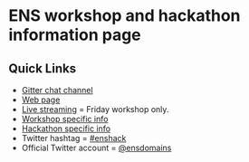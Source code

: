 # ENS workshop and hackathon information page

## Quick Links

- [Gitter chat channel](https://gitter.im/ensdomains/hack2018)
- [Web page](https://ens.domains/hack2018)
- [Live streaming](http://ens.livepeer.tv) = Friday workshop only.
- [Workshop specific info](doc/workshop.md)
- [Hackathon specific info](doc/hackathon.md)
- Twitter hashtag = [#enshack](https://twitter.com/hashtag/enshack)
- Official Twitter account = [@ensdomains](http://twitter.com/ensdomains)

